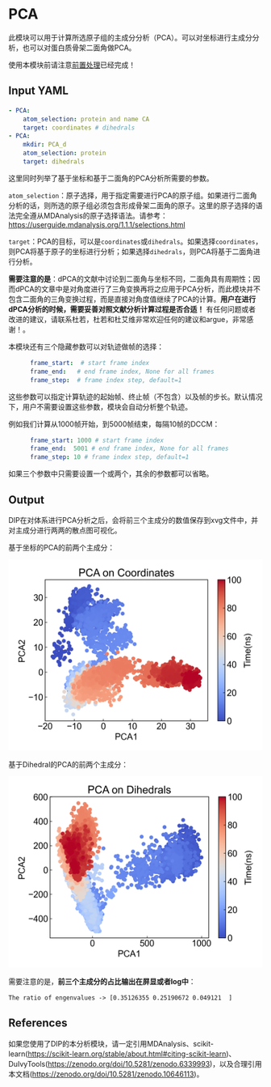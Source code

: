 # PCA

此模块可以用于计算所选原子组的主成分分析（PCA）。可以对坐标进行主成分分析，也可以对蛋白质骨架二面角做PCA。

使用本模块前请注意[前置处理](https://duivyprocedures-docs.readthedocs.io/en/latest/Framework.html#id7)已经完成！


## Input YAML

```yaml
- PCA:
    atom_selection: protein and name CA
    target: coordinates # dihedrals
- PCA:
    mkdir: PCA_d
    atom_selection: protein
    target: dihedrals
```

这里同时列举了基于坐标和基于二面角的PCA分析所需要的参数。

`atom_selection`：原子选择，用于指定需要进行PCA的原子组。如果进行二面角分析的话，则所选的原子组必须包含形成骨架二面角的原子。这里的原子选择的语法完全遵从MDAnalysis的原子选择语法。请参考：https://userguide.mdanalysis.org/1.1.1/selections.html

`target`：PCA的目标，可以是`coordinates`或`dihedrals`。如果选择`coordinates`，则PCA将基于原子的坐标进行分析；如果选择`dihedrals`，则PCA将基于二面角进行分析。

**需要注意的是**：dPCA的文献中讨论到二面角与坐标不同，二面角具有周期性；因而dPCA的文章中是对角度进行了三角变换再将之应用于PCA分析，而此模块并不包含二面角的三角变换过程，而是直接对角度值继续了PCA的计算。**用户在进行dPCA分析的时候，需要妥善对照文献分析计算过程是否合适！** 有任何问题或者改进的建议，请联系杜若，杜若和杜艾维非常欢迎任何的建议和argue，非常感谢！。

本模块还有三个隐藏参数可以对轨迹做帧的选择：

```yaml
      frame_start:  # start frame index
      frame_end:   # end frame index, None for all frames
      frame_step:  # frame index step, default=1
```

这些参数可以指定计算轨迹的起始帧、终止帧（不包含）以及帧的步长。默认情况下，用户不需要设置这些参数，模块会自动分析整个轨迹。

例如我们计算从1000帧开始，到5000帧结束，每隔10帧的DCCM：

```yaml
      frame_start: 1000 # start frame index
      frame_end:  5001 # end frame index, None for all frames
      frame_step: 10 # frame index step, default=1
```

如果三个参数中只需要设置一个或两个，其余的参数都可以省略。

## Output

DIP在对体系进行PCA分析之后，会将前三个主成分的数值保存到xvg文件中，并对主成分进行两两的散点图可视化。

基于坐标的PCA的前两个主成分：

![PCA_coordinates](static/PCA_pca12.png)

基于Dihedral的PCA的前两个主成分：

![PCA_dihedrals](static/PCA_d_pca12.png)


需要注意的是，**前三个主成分的占比输出在屏显或者log中**：

```txt
The ratio of engenvalues -> [0.35126355 0.25190672 0.049121  ]
```


## References

如果您使用了DIP的本分析模块，请一定引用MDAnalysis、scikit-learn(https://scikit-learn.org/stable/about.html#citing-scikit-learn)、DuIvyTools(https://zenodo.org/doi/10.5281/zenodo.6339993)，以及合理引用本文档(https://zenodo.org/doi/10.5281/zenodo.10646113)。
